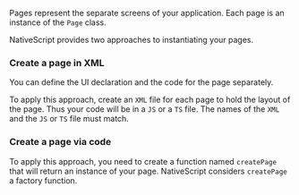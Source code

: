 Pages represent the separate screens of your application. Each page is an instance of the `Page` class.

NativeScript provides two approaches to instantiating your pages.

### Create a page in XML

You can define the UI declaration and the code for the page separately.

To apply this approach, create an `XML` file for each page to hold the layout of the page. Thus your code will be in a `JS` or a `TS` file. The names of the `XML` and the `JS` or `TS` file must match.

<snippet id='page-creation-xml'/>
<snippet id='page-creation-js'/>
<snippet id='page-creation-ts'/>

### Create a page via code

To apply this approach, you need to create a function named `createPage` that will return an instance of your page. NativeScript considers `createPage` a factory function.

<snippet id='page-code-create-js'/>
<snippet id='page-code-create-ts'/>

